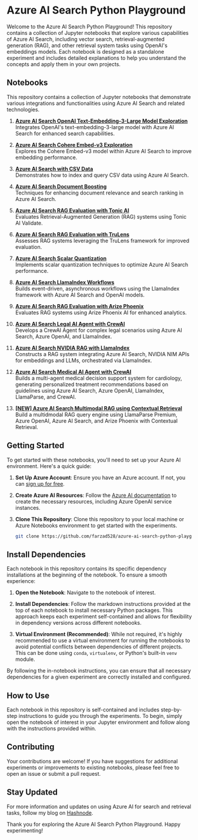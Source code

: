 # Azure AI Search Python Playground

Welcome to the Azure AI Search Python Playground! This repository contains a collection of Jupyter notebooks that explore various capabilities of Azure AI Search, including vector search, retrieval-augmented generation (RAG), and other retrieval system tasks using OpenAI's embeddings models. Each notebook is designed as a standalone experiment and includes detailed explanations to help you understand the concepts and apply them in your own projects.

## Notebooks

This repository contains a collection of Jupyter notebooks that demonstrate various integrations and functionalities using Azure AI Search and related technologies.

1. **[Azure AI Search OpenAI Text-Embedding-3-Large Model Exploration](azure-ai-search-text-embedding-3-large.ipynb)**  
   Integrates OpenAI's text-embedding-3-large model with Azure AI Search for enhanced search capabilities.

2. **[Azure AI Search Cohere Embed-v3 Exploration](azure-ai-search-cohere-embed-v3.ipynb)**  
   Explores the Cohere Embed-v3 model within Azure AI Search to improve embedding performance.

3. **[Azure AI Search with CSV Data](azure-ai-search-csv.ipynb)**  
   Demonstrates how to index and query CSV data using Azure AI Search.

4. **[Azure AI Search Document Boosting](azure-ai-search-document-boosting.ipynb)**  
   Techniques for enhancing document relevance and search ranking in Azure AI Search.

5. **[Azure AI Search RAG Evaluation with Tonic AI](azure-ai-search-rag-eval-tonic-ai.ipynb)**  
   Evaluates Retrieval-Augmented Generation (RAG) systems using Tonic AI Validate.

6. **[Azure AI Search RAG Evaluation with TruLens](azure-ai-search-rag-eval-trulens.ipynb)**  
   Assesses RAG systems leveraging the TruLens framework for improved evaluation.

7. **[Azure AI Search Scalar Quantization](azure-ai-search-scalar-quantization.ipynb)**  
   Implements scalar quantization techniques to optimize Azure AI Search performance.

8. **[Azure AI Search LlamaIndex Workflows](azure-ai-search-llamaindex-workflows.ipynb)**  
   Builds event-driven, asynchronous workflows using the LlamaIndex framework with Azure AI Search and OpenAI models.

9. **[Azure AI Search RAG Evaluation with Arize Phoenix](azure-ai-search-rag-eval-arize-ai.ipynb)**  
   Evaluates RAG systems using Arize Phoenix AI for enhanced analytics.

10. **[Azure AI Search Legal AI Agent with CrewAI](azure-ai-search-legal-ai-agent.ipynb)**  
    Develops a CrewAI Agent for complex legal scenarios using Azure AI Search, Azure OpenAI, and LlamaIndex.

11. **[Azure AI Search NVIDIA RAG with LlamaIndex](azure-ai-search-nvidia-rag.ipynb)**  
    Constructs a RAG system integrating Azure AI Search, NVIDIA NIM APIs for embeddings and LLMs, orchestrated via LlamaIndex.

12. **[Azure AI Search Medical AI Agent with CrewAI](azure-ai-search-medical-ai-agent.ipynb)**  
    Builds a multi-agent medical decision support system for cardiology, generating personalized treatment recommendations based on guidelines using Azure AI Search, Azure OpenAI, LlamaIndex, LlamaParse, and CrewAI.
13. **[[NEW] Azure AI Search Multimodal RAG using Contextual Retrieval](azure-ai-search-contextual-retreival.ipynb)**  
    Build a multidmodal RAG query engine using LlamaParse Premium, Azure OpenAI, Azure AI Search, and Arize Phoenix with Contextual Retrieval. 


## Getting Started

To get started with these notebooks, you'll need to set up your Azure AI environment. Here's a quick guide:

1. **Set Up Azure Account**: Ensure you have an Azure account. If not, you can [sign up for free](https://azure.microsoft.com/free/).

2. **Create Azure AI Resources**: Follow the [Azure AI documentation](https://docs.microsoft.com/en-us/azure/cognitive-services/) to create the necessary resources, including Azure OpenAI service instances.

3. **Clone This Repository**: Clone this repository to your local machine or Azure Notebooks environment to get started with the experiments.

   ```bash
   git clone https://github.com/farzad528/azure-ai-search-python-playground.git
   ```

## Install Dependencies

Each notebook in this repository contains its specific dependency installations at the beginning of the notebook. To ensure a smooth experience:

1. **Open the Notebook**: Navigate to the notebook of interest.

2. **Install Dependencies**: Follow the markdown instructions provided at the top of each notebook to install necessary Python packages. This approach keeps each experiment self-contained and allows for flexibility in dependency versions across different notebooks.

3. **Virtual Environment (Recommended)**: While not required, it's highly recommended to use a virtual environment for running the notebooks to avoid potential conflicts between dependencies of different projects. This can be done using `conda`, `virtualenv`, or Python's built-in `venv` module.

By following the in-notebook instructions, you can ensure that all necessary dependencies for a given experiment are correctly installed and configured.


## How to Use

Each notebook in this repository is self-contained and includes step-by-step instructions to guide you through the experiments. To begin, simply open the notebook of interest in your Jupyter environment and follow along with the instructions provided within.

## Contributing

Your contributions are welcome! If you have suggestions for additional experiments or improvements to existing notebooks, please feel free to open an issue or submit a pull request.

## Stay Updated

For more information and updates on using Azure AI for search and retrieval tasks, follow my blog on [Hashnode](https://hashnode.com/@Farzzy528).

Thank you for exploring the Azure AI Search Python Playground. Happy experimenting!
